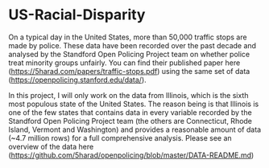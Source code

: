 # US-Racial-Disparity

On a typical day in the United States, more than 50,000 traffic stops are made by police. These data have been recorded over the past 
decade and analysed by the Standford Open Policing Project team on whether police treat minority groups unfairly. You can find their 
published paper here (https://5harad.com/papers/traffic-stops.pdf) using the same set of data (https://openpolicing.stanford.edu/data/).

In this project, I will only work on the data from Illinois, which is the sixth most populous state of the United States. 
The reason being is that Illinois is one of the few states that contains data in every variable recorded by the Standford Open Policing 
Project team (the others are Connecticut, Rhode Island, Vermont and Washington) and provides a reasonable amount of data 
(~4.7 million rows) for a full comprehensive analysis. Please see an overview of the data here (https://github.com/5harad/openpolicing/blob/master/DATA-README.md)

